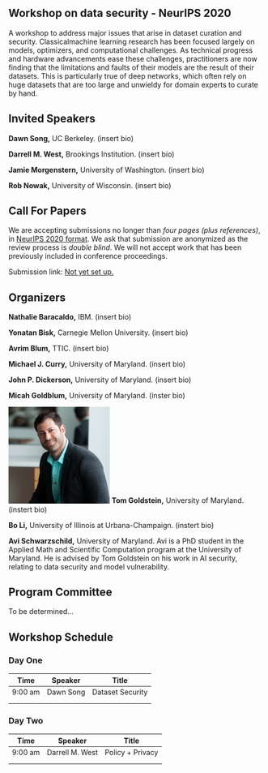 ## Workshop on data security - NeurIPS 2020

A workshop to address major issues that arise in dataset curation and security. Classicalmachine learning research has been focused largely on models,  optimizers,  and computational challenges. As technical progress and hardware advancements ease these challenges, practitioners are now finding that the limitations and faults of their models are the result of their datasets. This is particularly true of deep networks, which often rely on huge datasets that are too large and unwieldy for domain experts to curate by hand.

## Invited Speakers
**Dawn Song,** UC Berkeley. (insert bio)

**Darrell M. West,** Brookings Institution. (insert bio)

**Jamie Morgenstern,** University of Washington. (insert bio)

**Rob Nowak,** University of Wisconsin. (insert bio)

## Call For Papers
We are accepting submissions no longer than _four pages (plus references)_, in [NeurIPS 2020 format](https://neurips.cc/Conferences/2020/PaperInformation/StyleFiles). We ask that submission are anonymized as the review process is _double blind_. We will not accept work that has been previously included in conference proceedings.

Submission link: [Not yet set up.](https://youtu.be/eo5Wr0Ndd68?t=42)

## Organizers
**Nathalie Baracaldo,** IBM. (insert bio)

**Yonatan Bisk,** Carnegie Mellon University. (insert bio)

**Avrim Blum,** TTIC. (insert bio)

**Michael J. Curry,** University of Maryland. (insert bio)

**John P. Dickerson,** University of Maryland. (insert bio)

**Micah Goldblum,** University of Maryland. (inster bio)

<img src="tom_headshot_small.jpg" width="200"> **Tom Goldstein,** University of Maryland. (instert bio)

**Bo Li,** University of Illinois at Urbana-Champaign. (instert bio)

**Avi Schwarzschild,** University of Maryland. Avi is a PhD student in the Applied Math and Scientific Computation program at the University of Maryland. He is advised by Tom Goldstein on his work in AI security, relating to data security and model vulnerability.


## Program Committee
To be determined...

## Workshop Schedule
### Day One 

| Time    	| Speaker   	| Title            	|
|---------	|-----------	|------------------	|
| 9:00 am 	| Dawn Song 	| Dataset Security 	|
|         	|           	|                  	|
|         	|           	|                  	|

### Day Two 

| Time    	| Speaker   	    | Title            	|
|---------	|---------------	|------------------	|
| 9:00 am 	| Darrell M. West	| Policy + Privacy	|
|         	|           	    |                  	|
|         	|           	    |                  	|
